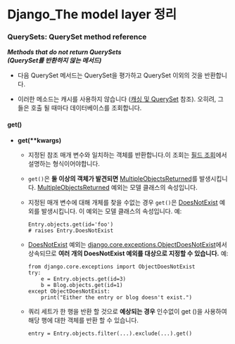 # Django_The model layer 정리

### QuerySets: QuerySet method reference

*__Methods that do not return QuerySets__*  
*__(QuerySet를 반환하지 않는 메서드)__*

- 다음 QuerySet 메서드는 QuerySet을 평가하고 QuerySet 이외의 것을 반환합니다.

- 이러한 메소드는 캐시를 사용하지 않습니다 ([캐싱 및 QuerySet][Caching and QuerySets] 참조). 오히려, 그들은 호출 될 때마다 데이터베이스를 조회합니다.

#### **get()**

- **get(\*\*kwargs)**

	- 지정된 참조 매개 변수와 일치하는 객체를 반환합니다.이 조회는 [필드 조회][Field lookups]에서 설명하는 형식이어야합니다.

	- `get()`은 **둘 이상의 객체가 발견되면** [MultipleObjectsReturned]를 발생시킵니다. [MultipleObjectsReturned] 예외는 모델 클래스의 속성입니다.

	- 지정된 매개 변수에 대해 개체를 찾을 수없는 경우 `get()`은 [DoesNotExist] 예외를 발생시킵니다. 이 예외는 모델 클래스의 속성입니다. 예:

		```
		Entry.objects.get(id='foo')  
		# raises Entry.DoesNotExist
		```
		
	- [DoesNotExist] 예외는 [django.core.exceptions.ObjectDoesNotExist]에서 상속되므로 **여러 개의 DoesNotExist 예외를 대상으로 지정할 수 있습니다.** 예:

		```
		from django.core.exceptions import ObjectDoesNotExist
		try:
		    e = Entry.objects.get(id=3)
		    b = Blog.objects.get(id=1)
		except ObjectDoesNotExist:
		    print("Either the entry or blog doesn't exist.")
		```
		
	- 쿼리 세트가 한 행을 반환 할 것으로 **예상되는 경우** 인수없이 get ()을 사용하여 해당 행에 대한 객체를 반환 할 수 있습니다.

		```
		entry = Entry.objects.filter(...).exclude(...).get()
		```



[Caching and QuerySets]: https://docs.djangoproject.com/en/1.11/topics/db/queries/#caching-and-querysets

[Field lookups]: https://docs.djangoproject.com/en/1.11/ref/models/querysets/#id4

[MultipleObjectsReturned]: https://docs.djangoproject.com/en/1.11/ref/exceptions/#django.core.exceptions.MultipleObjectsReturned

[DoesNotExist]: https://docs.djangoproject.com/en/1.11/ref/models/instances/#doesnotexist

[django.core.exceptions.ObjectDoesNotExist]: https://docs.djangoproject.com/en/1.11/ref/exceptions/#django.core.exceptions.ObjectDoesNotExist